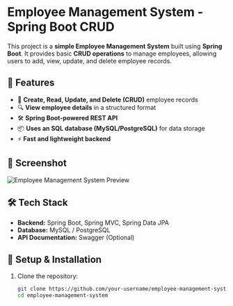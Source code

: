 # Employee Management System - Spring Boot CRUD

This project is a **simple Employee Management System** built using **Spring Boot**. It provides basic **CRUD operations** to manage employees, allowing users to add, view, update, and delete employee records.

## 🚀 Features

- 📝 **Create, Read, Update, and Delete (CRUD)** employee records
- 🔍 **View employee details** in a structured format
- 🛠️ **Spring Boot-powered REST API**
- 📦 **Uses an SQL database (MySQL/PostgreSQL)** for data storage
- ⚡ **Fast and lightweight backend**

## 📸 Screenshot

![Employee Management System Preview](link-to-screenshot)

## 🛠️ Tech Stack

- **Backend:** Spring Boot, Spring MVC, Spring Data JPA
- **Database:** MySQL / PostgreSQL
- **API Documentation:** Swagger (Optional)

## 📌 Setup & Installation

1. Clone the repository:
   ```sh
   git clone https://github.com/your-username/employee-management-system.git
   cd employee-management-system
